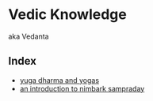 # Vedic Knowledge
aka Vedanta

## Index
- [yuga dharma and yogas](yuga_dharma_and_yogas.md)
- [an introduction to nimbark sampraday](an_introduction_to_nimbark_sampraday.md)
